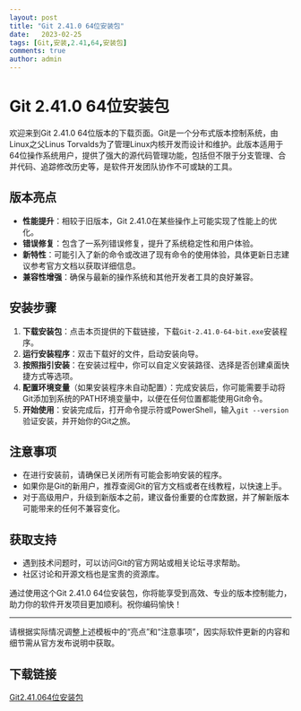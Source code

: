 ```yaml
---
layout: post
title: "Git 2.41.0 64位安装包"
date:   2023-02-25
tags: [Git,安装,2.41,64,安装包]
comments: true
author: admin
---
```

# Git 2.41.0 64位安装包

欢迎来到Git 2.41.0 64位版本的下载页面。Git是一个分布式版本控制系统，由Linux之父Linus Torvalds为了管理Linux内核开发而设计和维护。此版本适用于64位操作系统用户，提供了强大的源代码管理功能，包括但不限于分支管理、合并代码、追踪修改历史等，是软件开发团队协作不可或缺的工具。

## 版本亮点

- **性能提升**：相较于旧版本，Git 2.41.0在某些操作上可能实现了性能上的优化。
- **错误修复**：包含了一系列错误修复，提升了系统稳定性和用户体验。
- **新特性**：可能引入了新的命令或改进了现有命令的使用体验，具体更新日志建议参考官方文档以获取详细信息。
- **兼容性增强**：确保与最新的操作系统和其他开发者工具的良好兼容。

## 安装步骤

1. **下载安装包**：点击本页提供的下载链接，下载`Git-2.41.0-64-bit.exe`安装程序。
2. **运行安装程序**：双击下载好的文件，启动安装向导。
3. **按照指引安装**：在安装过程中，你可以自定义安装路径、选择是否创建桌面快捷方式等选项。
4. **配置环境变量**（如果安装程序未自动配置）：完成安装后，你可能需要手动将Git添加到系统的PATH环境变量中，以便在任何位置都能使用Git命令。
5. **开始使用**：安装完成后，打开命令提示符或PowerShell，输入`git --version`验证安装，并开始你的Git之旅。

## 注意事项

- 在进行安装前，请确保已关闭所有可能会影响安装的程序。
- 如果你是Git的新用户，推荐查阅Git的官方文档或者在线教程，以快速上手。
- 对于高级用户，升级到新版本之前，建议备份重要的仓库数据，并了解新版本可能带来的任何不兼容变化。

## 获取支持

- 遇到技术问题时，可以访问Git的官方网站或相关论坛寻求帮助。
- 社区讨论和开源文档也是宝贵的资源库。

通过使用这个Git 2.41.0 64位安装包，你将能享受到高效、专业的版本控制能力，助力你的软件开发项目更加顺利。祝你编码愉快！

---

请根据实际情况调整上述模板中的“亮点”和“注意事项”，因实际软件更新的内容和细节需从官方发布说明中获取。

## 下载链接

[Git2.41.064位安装包](https://pan.quark.cn/s/b46ef244b75f)